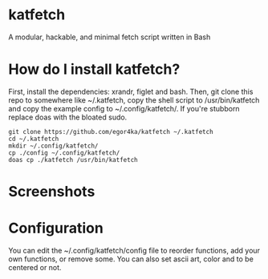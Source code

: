# katfetch
A modular, hackable, and minimal fetch script written in Bash

# How do I install katfetch?
First, install the dependencies: xrandr, figlet and bash.
Then, git clone this repo to somewhere like ~/.katfetch, copy the shell script to /usr/bin/katfetch
and copy
the example config to ~/.config/katfetch/.
If you're stubborn replace doas with the bloated sudo.
```
git clone https://github.com/egor4ka/katfetch ~/.katfetch
cd ~/.katfetch
mkdir ~/.config/katfetch/
cp ./config ~/.config/katfetch/
doas cp ./katfetch /usr/bin/katfetch
```

# Screenshots

# Configuration
You can edit the ~/.config/katfetch/config file to reorder functions, add your own functions, or remove some.
You can also set ascii art, color and to be centered or not.
